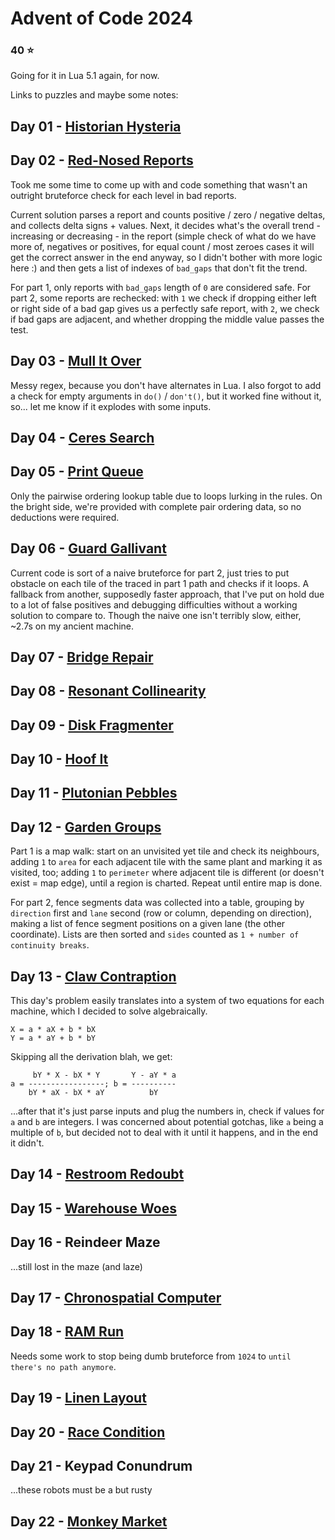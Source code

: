 ﻿# Advent of Code 2024
### 40 :star:
Going for it in Lua 5.1 again, for now.

Links to puzzles and maybe some notes:
## Day 01 - [Historian Hysteria](https://adventofcode.com/2024/day/1)
## Day 02 - [Red-Nosed Reports](https://adventofcode.com/2024/day/2)
Took me some time to come up with and code something that wasn't an outright bruteforce check for each level in bad reports.

Current solution parses a report and counts positive / zero / negative deltas, and collects delta signs + values. Next, it decides what's the overall trend - increasing or decreasing - in the report (simple check of what do we have more of, negatives or positives, for equal count / most zeroes cases it will get the correct answer in the end anyway, so I didn't bother with more logic here :) and then gets a list of indexes of `bad_gaps` that don't fit the trend.

For part 1, only reports with `bad_gaps` length of `0` are considered safe. For part 2, some reports are rechecked: with `1` we check if dropping either left or right side of a bad gap gives us a perfectly safe report, with `2`, we check if bad gaps are adjacent, and whether dropping the middle value passes the test.
## Day 03 - [Mull It Over](https://adventofcode.com/2024/day/3)
Messy regex, because you don't have alternates in Lua. I also forgot to add a check for empty arguments in `do()` / `don't()`, but it worked fine without it, so... let me know if it explodes with some inputs.
## Day 04 - [Ceres Search](https://adventofcode.com/2024/day/4)
## Day 05 - [Print Queue](https://adventofcode.com/2024/day/5)
Only the pairwise ordering lookup table due to loops lurking in the rules. On the bright side, we're provided with complete pair ordering data, so no deductions were required.
## Day 06 - [Guard Gallivant](https://adventofcode.com/2024/day/6)
Current code is sort of a naive bruteforce for part 2, just tries to put obstacle on each tile of the traced in part 1 path and checks if it loops. A fallback from another, supposedly faster approach, that I've put on hold due to a lot of false positives and debugging difficulties without a working solution to compare to. Though the naive one isn't terribly slow, either, ~2.7s on my ancient machine.
## Day 07 - [Bridge Repair](https://adventofcode.com/2024/day/7)
## Day 08 - [Resonant Collinearity](https://adventofcode.com/2024/day/8)
## Day 09 - [Disk Fragmenter](https://adventofcode.com/2024/day/9)
## Day 10 - [Hoof It](https://adventofcode.com/2024/day/10)
## Day 11 - [Plutonian Pebbles](https://adventofcode.com/2024/day/11)
## Day 12 - [Garden Groups](https://adventofcode.com/2024/day/12)
Part 1 is a map walk: start on an unvisited yet tile and check its neighbours, adding `1` to `area` for each adjacent tile with the same plant and marking it as visited, too; adding `1` to `perimeter` where adjacent tile is different (or doesn't exist = map edge), until a region is charted. Repeat until entire map is done.

For part 2, fence segments data was collected into a table, grouping by `direction` first and `lane` second (row or column, depending on direction), making a list of fence segment positions on a given lane (the other coordinate). Lists are then sorted and `sides` counted as `1 + number of continuity breaks`.
## Day 13 - [Claw Contraption](https://adventofcode.com/2024/day/13)
This day's problem easily translates into a system of two equations for each machine, which I decided to solve algebraically.
```
X = a * aX + b * bX
Y = a * aY + b * bY
```
Skipping all the derivation blah, we get:
```
     bY * X - bX * Y       Y - aY * a
a = -----------------; b = ----------
    bY * aX - bX * aY          bY
```
...after that it's just parse inputs and plug the numbers in, check if values for `a` and `b` are integers. I was concerned about potential gotchas, like `a` being a multiple of `b`, but decided not to deal with it until it happens, and in the end it didn't.
## Day 14 - [Restroom Redoubt](https://adventofcode.com/2024/day/14)
## Day 15 - [Warehouse Woes](https://adventofcode.com/2024/day/15)
## Day 16 - Reindeer Maze
...still lost in the maze (and laze)
## Day 17 - [Chronospatial Computer](https://adventofcode.com/2024/day/17)
## Day 18 - [RAM Run](https://adventofcode.com/2024/day/18)
Needs some work to stop being dumb bruteforce from `1024` to `until there's no path anymore`.
## Day 19 - [Linen Layout](https://adventofcode.com/2024/day/19)
## Day 20 - [Race Condition](https://adventofcode.com/2024/day/20)
## Day 21 - Keypad Conundrum
...these robots must be a but rusty
## Day 22 - [Monkey Market](https://adventofcode.com/2024/day/22)